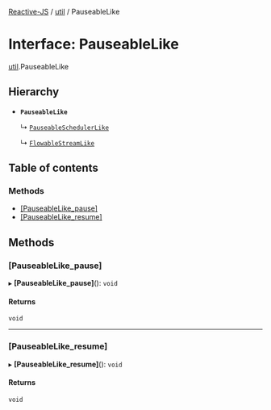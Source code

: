 [Reactive-JS](../README.md) / [util](../modules/util.md) / PauseableLike

# Interface: PauseableLike

[util](../modules/util.md).PauseableLike

## Hierarchy

- **`PauseableLike`**

  ↳ [`PauseableSchedulerLike`](scheduling.PauseableSchedulerLike.md)

  ↳ [`FlowableStreamLike`](streaming.FlowableStreamLike.md)

## Table of contents

### Methods

- [[PauseableLike\_pause]](util.PauseableLike.md#[pauseablelike_pause])
- [[PauseableLike\_resume]](util.PauseableLike.md#[pauseablelike_resume])

## Methods

### [PauseableLike\_pause]

▸ **[PauseableLike_pause]**(): `void`

#### Returns

`void`

___

### [PauseableLike\_resume]

▸ **[PauseableLike_resume]**(): `void`

#### Returns

`void`
